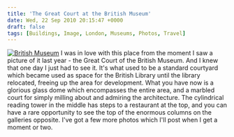 ```yaml
---
title: 'The Great Court at the British Museum'
date: Wed, 22 Sep 2010 20:15:47 +0000
draft: false
tags: [Buildings, Image, London, Museums, Photos, Travel]
---
```


[![British Museum](http://gerard.interwebworld.co.uk/files/2010/09/british-museum.jpg)](http://gerard.interwebworld.co.uk/files/2010/09/british-museum.jpg) I was in love with this place from the moment I saw a picture of it last year - the Great Court of the British Museum. And I knew that one day I just had to see it. It's what used to be a standard courtyard which became used as space for the British Library until the library relocated, freeing up the area for development. What you have now is a glorious glass dome which encompasses the entire area, and a marbled court for simply milling about and admiring the architecture. The cylindrical reading tower in the middle has steps to a restaurant at the top, and you can have a rare opportunity to see the top of the enormous columns on the galleries opposite. I've got a few more photos which I'll post when I get a moment or two.